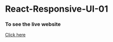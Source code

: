 # React-Responsive-UI-01

<h3>To see the live website</h3>
<a href="https://laik-shaikh.github.io/React-Responsive-UI-01/">Click here</a>
